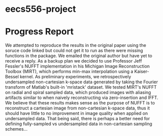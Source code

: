# eecs556-project
# Progress Report
We attempted to reproduce the results in the original paper using the soruce code linked but could not get it to run as there were missing functions in the package. We emailed the original author but have yet to receive a reply. As a backup plan we decided to use Professor Jeff Fessler's NUFFT implementation in his Michigan Image Reconstruction Toolbox (MIRT), which performs min-max interpolation using a Kaiser-Bessel kernel. As preliminary experiments, we retrospectively undersampled non-cartesian k-space data generated by taking the Fourier transform of Matlab's built-in 'mristack' dataset. We tested MIRT's NUFFT on radial and spiral sampled data, which produced images with aliasing artifacts similar to when naively reconstructing via zero-insertion and IFFT. We believe that these results makes sense as the purpose of NUFFT is to reconstruct a cartesian image from non-cartesian k-space data, thus it should have little to no improvement in image quality when applied on undersampled data. That being said, there is perhaps a better need for defining fully-sampled vs undersampled data in non-cartesian sampling schemes...
